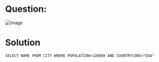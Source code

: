 # Question:

![image](https://user-images.githubusercontent.com/79325092/150285297-0707fbbf-e372-4153-bf37-2f2b422e9f4c.png)

# Solution

```
SELECT NAME FROM CITY WHERE POPULATION>120000 AND COUNTRYCODE="USA"
```
